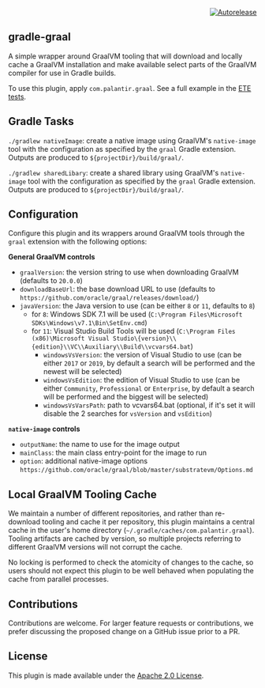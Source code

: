 <p align="right">
<a href="https://autorelease.general.dmz.palantir.tech/palantir/gradle-graal"><img src="https://img.shields.io/badge/Perform%20an-Autorelease-success.svg" alt="Autorelease"></a>
</p>

gradle-graal
------------
A simple wrapper around GraalVM tooling that will download and locally cache a GraalVM installation and make
available select parts of the GraalVM compiler for use in Gradle builds.

To use this plugin, apply `com.palantir.graal`. See a full example in the
[ETE tests](src/test/groovy/com/palantir/gradle/graal/GradleGraalEndToEndSpec.groovy).

Gradle Tasks
------------
`./gradlew nativeImage`: create a native image using GraalVM's `native-image` tool with the configuration as specified
by the `graal` Gradle extension. Outputs are produced to `${projectDir}/build/graal/`.

`./gradlew sharedLibary`: create a shared library using GraalVM's `native-image` tool with the configuration as specified
by the `graal` Gradle extension. Outputs are produced to `${projectDir}/build/graal/`.

Configuration
-------------
Configure this plugin and its wrappers around GraalVM tools through the `graal` extension with the following options:

**General GraalVM controls**
* `graalVersion`: the version string to use when downloading GraalVM (defaults to `20.0.0`)
* `downloadBaseUrl`: the base download URL to use (defaults to `https://github.com/oracle/graal/releases/download/`)
* `javaVersion`: the Java version to use (can be either `8` or `11`, defaults to `8`)
    * for `8`: Windows SDK 7.1 will be used (`C:\Program Files\Microsoft SDKs\Windows\v7.1\Bin\SetEnv.cmd`)
    * for `11`: Visual Studio Build Tools will be used (`C:\Program Files (x86)\Microsoft Visual Studio\{version}\\{edition}\\VC\\Auxiliary\\Build\\vcvars64.bat`)
        * `windowsVsVersion`: the version of Visual Studio to use (can be either `2017` or `2019`, by default a search will be performed and the newest will be selected)
        * `windowsVsEdition`: the edition of Visual Studio to use (can be either `Community`, `Professional` or `Enterprise`, by default a search will be performed and the biggest will be selected)
        * `windowsVsVarsPath`: path to vcvars64.bat (optional, if it's set it will disable the 2 searches for `vsVersion` and `vsEdition`)


**`native-image` controls**
* `outputName`: the name to use for the image output
* `mainClass`: the main class entry-point for the image to run
* `option`: additional native-image options `https://github.com/oracle/graal/blob/master/substratevm/Options.md`

Local GraalVM Tooling Cache
---------------------------
We maintain a number of different repositories, and rather than re-download tooling and cache it per repository, this
plugin maintains a central cache in the user's home directory (`~/.gradle/caches/com.palantir.graal`). Tooling artifacts 
are cached by version, so multiple projects referring to different GraalVM versions will not corrupt the cache.

No locking is performed to check the atomicity of changes to the cache, so users should not expect this plugin to be
well behaved when populating the cache from parallel processes.

Contributions
-------------
Contributions are welcome. For larger feature requests or contributions, we prefer discussing the proposed change on 
a GitHub issue prior to a PR.

License
-------
This plugin is made available under the [Apache 2.0 License](http://www.apache.org/licenses/LICENSE-2.0).
